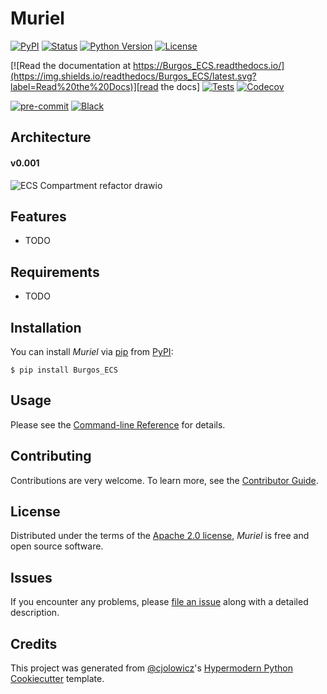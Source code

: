 # Muriel

[![PyPI](https://img.shields.io/pypi/v/Burgos_ECS.svg)][pypi_]
[![Status](https://img.shields.io/pypi/status/Burgos_ECS.svg)][status]
[![Python Version](https://img.shields.io/pypi/pyversions/Burgos_ECS)][python version]
[![License](https://img.shields.io/pypi/l/Burgos_ECS)][license]

[![Read the documentation at https://Burgos_ECS.readthedocs.io/](https://img.shields.io/readthedocs/Burgos_ECS/latest.svg?label=Read%20the%20Docs)][read the docs]
[![Tests](https://github.com/DmitrievichLevin/Burgos_ECS/workflows/Tests/badge.svg)][tests]
[![Codecov](https://codecov.io/gh/DmitrievichLevin/Burgos_ECS/branch/main/graph/badge.svg)][codecov]

[![pre-commit](https://img.shields.io/badge/pre--commit-enabled-brightgreen?logo=pre-commit&logoColor=white)][pre-commit]
[![Black](https://img.shields.io/badge/code%20style-black-000000.svg)][black]

[pypi_]: https://pypi.org/project/Burgos_ECS/
[status]: https://pypi.org/project/Burgos_ECS/
[python version]: https://pypi.org/project/Burgos_ECS
[read the docs]: https://Burgos_ECS.readthedocs.io/
[tests]: https://github.com/DmitrievichLevin/Burgos_ECS/actions?workflow=Tests
[codecov]: https://app.codecov.io/gh/DmitrievichLevin/Burgos_ECS
[pre-commit]: https://github.com/pre-commit/pre-commit
[black]: https://github.com/psf/black

## Architecture
#### v0.001
![ECS Compartment refactor drawio](https://github.com/DmitrievichLevin/Muriel/assets/85088766/2f793026-4029-45ef-8666-8e6bb997fbc5)


## Features

- TODO

## Requirements

- TODO

## Installation

You can install _Muriel_ via [pip] from [PyPI]:

```console
$ pip install Burgos_ECS
```

## Usage

Please see the [Command-line Reference] for details.

## Contributing

Contributions are very welcome.
To learn more, see the [Contributor Guide].

## License

Distributed under the terms of the [Apache 2.0 license][license],
_Muriel_ is free and open source software.

## Issues

If you encounter any problems,
please [file an issue] along with a detailed description.

## Credits

This project was generated from [@cjolowicz]'s [Hypermodern Python Cookiecutter] template.

[@cjolowicz]: https://github.com/cjolowicz
[pypi]: https://pypi.org/
[hypermodern python cookiecutter]: https://github.com/cjolowicz/cookiecutter-hypermodern-python
[file an issue]: https://github.com/DmitrievichLevin/Burgos_ECS/issues
[pip]: https://pip.pypa.io/

<!-- github-only -->

[license]: https://github.com/DmitrievichLevin/Burgos_ECS/blob/main/LICENSE
[contributor guide]: https://github.com/DmitrievichLevin/Burgos_ECS/blob/main/CONTRIBUTING.md
[command-line reference]: https://Burgos_ECS.readthedocs.io/en/latest/usage.html
